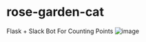 # rose-garden-cat
Flask + Slack Bot For Counting Points
![image](https://user-images.githubusercontent.com/16907370/160915706-1040f0aa-fb11-46d7-afb5-30c7972bf468.png)
